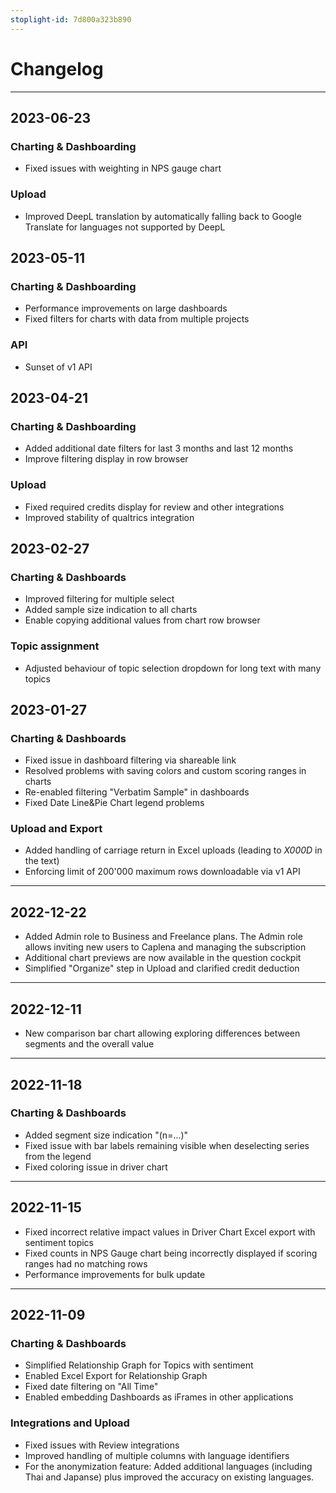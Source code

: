 ```yaml
---
stoplight-id: 7d800a323b890
---
```

# Changelog
---

## 2023-06-23

### Charting & Dashboarding
* Fixed issues with weighting in NPS gauge chart

### Upload
* Improved DeepL translation by automatically falling back to Google Translate for languages not supported by DeepL


## 2023-05-11

### Charting & Dashboarding

* Performance improvements on large dashboards
* Fixed filters for charts with data from multiple projects

### API
* Sunset of v1 API

## 2023-04-21

### Charting & Dashboarding

* Added additional date filters for last 3 months and last 12 months
* Improve filtering display in row browser

### Upload

* Fixed required credits display for review and other integrations
* Improved stability of qualtrics integration

## 2023-02-27

### Charting & Dashboards

* Improved filtering for multiple select
* Added sample size indication to all charts
* Enable copying additional values from chart row browser

### Topic assignment

* Adjusted behaviour of topic selection dropdown for long text with many topics

## 2023-01-27

### Charting & Dashboards

* Fixed issue in dashboard filtering via shareable link
* Resolved problems with saving colors and custom scoring ranges in charts
* Re-enabled filtering "Verbatim Sample" in dashboards
* Fixed Date Line&Pie Chart legend problems

### Upload and Export
* Added handling of carriage return in Excel uploads (leading to _X000D_ in the text)
* Enforcing limit of 200'000 maximum rows downloadable via v1 API

---

## 2022-12-22

* Added Admin role to Business and Freelance plans. The Admin role allows inviting new users to Caplena and managing the subscription
* Additional chart previews are now available in the question cockpit
* Simplified "Organize" step in Upload and clarified credit deduction

---

## 2022-12-11

* New comparison bar chart allowing exploring differences between segments and the overall value

---

## 2022-11-18

### Charting & Dashboards
* Added segment size indication "(n=...)"
* Fixed issue with bar labels remaining visible when deselecting series from the legend
* Fixed coloring issue in driver chart

---

## 2022-11-15

* Fixed incorrect relative impact values in Driver Chart Excel export with sentiment topics
* Fixed counts in NPS Gauge chart being incorrectly displayed if scoring ranges had no matching rows
* Performance improvements for bulk update

---

## 2022-11-09

### Charting & Dashboards
* Simplified Relationship Graph for Topics with sentiment
* Enabled Excel Export for Relationship Graph
* Fixed date filtering on "All Time"
* Enabled embedding Dashboards as iFrames in other applications

### Integrations and Upload
* Fixed issues with Review integrations
* Improved handling of multiple columns with language identifiers
* For the anonymization feature: Added additional languages (including Thai and Japanse) plus improved the accuracy on existing languages.



